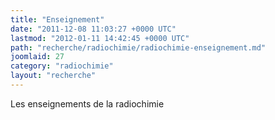 ```yaml
---
title: "Enseignement"
date: "2011-12-08 11:03:27 +0000 UTC"
lastmod: "2012-01-11 14:42:45 +0000 UTC"
path: "recherche/radiochimie/radiochimie-enseignement.md"
joomlaid: 27
category: "radiochimie"
layout: "recherche"
---
```

Les enseignements de la radiochimie
